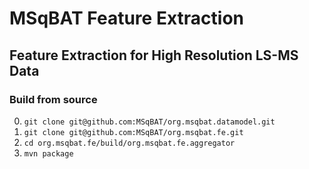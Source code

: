 # MSqBAT Feature Extraction
## Feature Extraction for High Resolution LS-MS Data

### Build from source

0. `git clone git@github.com:MSqBAT/org.msqbat.datamodel.git`
0. `git clone git@github.com:MSqBAT/org.msqbat.fe.git`
0. `cd org.msqbat.fe/build/org.msqbat.fe.aggregator`
0. `mvn package`
